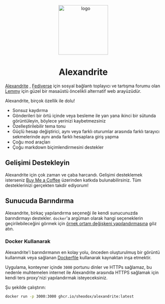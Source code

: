 <div align="center">
	<img src="static/logo.svg?sanitize=true" width="160" height="160" alt="logo">
	<h1>Alexandrite</h1>
</div>

[Alexandrite](https://alexandrite.app/) , [Fediverse](https://simple.wikipedia.org/wiki/Fediverse) için sosyal bağlantı toplayıcı ve tartışma forumu olan [Lemmy](https://join-lemmy.org/) için güzel bir masaüstü öncelikli alternatif web arayüzüdür.

Alexandrite, birçok özellik ile dolu!

- Sonsuz kaydırma
- Gönderileri bir örtü içinde veya besleme ile yan yana ikinci bir sütunda görüntüleyin, böylece yerinizi kaybetmezsiniz
- Özelleştirilebilir tema tonu
- Güçlü hesap değiştirici, aynı veya farklı oturumlar arasında farklı tarayıcı sekmelerinde aynı anda farklı hesaplara giriş yapma
- Çoğu mod araçları
- Çoğu markdown biçimlendirmesini destekler

## Gelişimi Destekleyin

Alexandrite için çok zaman ve çaba harcandı. Gelişimi desteklemek isterseniz [Buy Me a Coffee](https://www.buymeacoffee.com/sheodox) üzerinden katkıda bulunabilirsiniz. Tüm desteklerinizi gerçekten takdir ediyorum!

## Sunucuda Barındırma

Alexandrite, birkaç yapılandırma seçeneği ile kendi sunucunuzda barındırmayı destekler. `docker`'a argüman olarak hangi seçeneklerin geçirilebileceğini görmek için [örnek ortam değişkeni yapılandırmasına](.env.example) göz atın.

### Docker Kullanarak

Alexandrite'i barındırmanın en kolay yolu, önceden oluşturulmuş bir görüntü kullanmak veya sağlanan [Dockerfile](Dockerfile) kullanarak kaynaktan inşa etmektir.

Uygulama, konteyner içinde `3000` portunu dinler ve HTTPs sağlamaz, bu nedenle muhtemelen internet ile Alexandrite arasında HTTPS sağlamak için kendi ters proxy'nizi yapılandırmak isteyeceksiniz.

Şu şekilde çalıştırın:

```bash
docker run -p 3000:3000 ghcr.io/sheodox/alexandrite:latest
